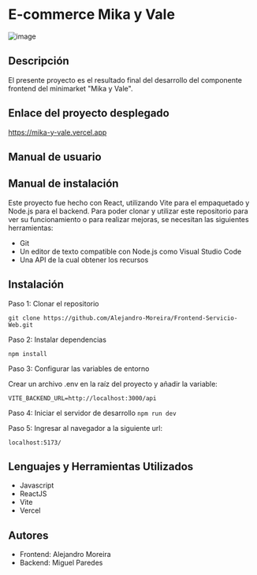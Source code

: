 # E-commerce Mika y Vale

![image](https://github.com/Alejandro-Moreira/Frontend-Servicio-Web/assets/117743484/3daca17c-b02f-4abc-b1bf-e90b1d23f532)


## Descripción
El presente proyecto es el resultado final del desarrollo del componente frontend del minimarket "Mika y Vale".

## Enlace del proyecto desplegado
https://mika-y-vale.vercel.app

## Manual de usuario



## Manual de instalación
Este proyecto fue hecho con React, utilizando Vite para el empaquetado y Node.js para el backend.
Para poder clonar y utilizar este repositorio para ver su funcionamiento o para realizar mejoras, se necesitan las siguientes herramientas:

* Git
* Un editor de texto compatible con Node.js como Visual Studio Code
* Una API de la cual obtener los recursos

## Instalación
Paso 1: Clonar el repositorio

```
git clone https://github.com/Alejandro-Moreira/Frontend-Servicio-Web.git
```

Paso 2: Instalar dependencias
<br>

```npm install```

Paso 3: Configurar las variables de entorno

Crear un archivo .env en la raíz del proyecto y añadir la variable:

```
VITE_BACKEND_URL=http://localhost:3000/api
```

Paso 4: Iniciar el servidor de desarrollo
```npm run dev```

Paso 5: Ingresar al navegador a la siguiente url:

```
localhost:5173/
```

## Lenguajes y Herramientas Utilizados
* Javascript
* ReactJS
* Vite
* Vercel

## Autores
* Frontend: Alejandro Moreira
* Backend: Miguel Paredes
